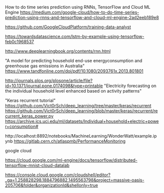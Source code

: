 

How to do time series prediction using RNNs, TensorFlow and Cloud ML Engine 
https://medium.com/google-cloud/how-to-do-time-series-prediction-using-rnns-and-tensorflow-and-cloud-ml-engine-2ad2eeb189e8

https://github.com/GoogleCloudPlatform/training-data-analyst

https://towardsdatascience.com/lstm-by-example-using-tensorflow-feb0c1968537

http://www.deeplearningbook.org/contents/rnn.html

"A model for predicting household end-use energyconsumption and greenhouse gas emissions in Australia"
https://www.tandfonline.com/doi/pdf/10.1080/2093761x.2013.801801 

http://journals.plos.org/plosone/article/file?id=10.1371/journal.pone.0174098&type=printable
"Electricity forecasting on the individual household level enhanced based on activity patterns"

"Keras recurrent tutorial"
https://github.com/Vict0rSch/deep_learning/tree/master/keras/recurrent
https://github.com/Vict0rSch/deep_learning/blob/master/keras/recurrent/recurrent_keras_power.py
https://archive.ics.uci.edu/ml/datasets/Individual+household+electric+power+consumption#

http://localhost:8892/notebooks/MachineLearning/WonderWatt/example.ipynb
https://gitlab.cern.ch/atlaspmb/PerformanceMonitoring

google cloud

https://cloud.google.com/ml-engine/docs/tensorflow/distributed-tensorflow-mnist-cloud-datalab

https://console.cloud.google.com/cloudshell/editor?_ga=1.258828298.1884796882.1495563798&project=massive-oasis-205706&folder&organizationId&shellonly=true
